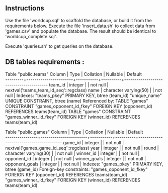 
## Instructions


Use the file 'worldcup.sql' to scaffold the database, or build it from the requirements below. 
Execute the file 'insert_data.sh' to collect data from 'games.csv' and populate the database. 
The result should be identical to 'worldcup_complete.sql'.

Execute 'queries.sh' to get queries on the database.



## DB tables requirements : 


Table "public.teams"
 Column  |         Type          | Collation | Nullable |                Default                 
---------+-----------------------+-----------+----------+----------------------------------------
 team_id | integer               |           | not null | nextval('teams_team_id_seq'::regclass)
 name    | character varying(50) |           | not null | 
Indexes:
    "teams_pkey" PRIMARY KEY, btree (team_id)
    "unique_name" UNIQUE CONSTRAINT, btree (name)
Referenced by:
    TABLE "games" CONSTRAINT "games_opponent_id_fkey" FOREIGN KEY (opponent_id) REFERENCES teams(team_id)
    TABLE "games" CONSTRAINT "games_winner_id_fkey" FOREIGN KEY (winner_id) REFERENCES teams(team_id)



Table "public.games"
     Column     |         Type          | Collation | Nullable |                Default                 
----------------+-----------------------+-----------+----------+----------------------------------------
 game_id        | integer               |           | not null | nextval('games_game_id_seq'::regclass)
 year           | integer               |           | not null | 
 round          | character varying(30) |           | not null | 
 winner_id      | integer               |           | not null | 
 opponent_id    | integer               |           | not null | 
 winner_goals   | integer               |           | not null | 
 opponent_goals | integer               |           | not null | 
Indexes:
    "games_pkey" PRIMARY KEY, btree (game_id)
Foreign-key constraints:
    "games_opponent_id_fkey" FOREIGN KEY (opponent_id) REFERENCES teams(team_id)
    "games_winner_id_fkey" FOREIGN KEY (winner_id) REFERENCES teams(team_id)